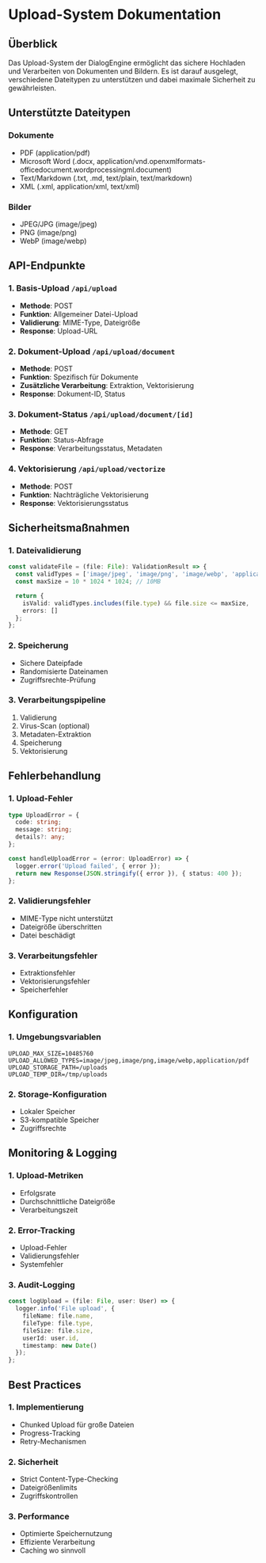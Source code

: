 # Upload-System Dokumentation

## Überblick

Das Upload-System der DialogEngine ermöglicht das sichere Hochladen und Verarbeiten von Dokumenten und Bildern. Es ist darauf ausgelegt, verschiedene Dateitypen zu unterstützen und dabei maximale Sicherheit zu gewährleisten.

## Unterstützte Dateitypen

### Dokumente
- PDF (application/pdf)
- Microsoft Word (.docx, application/vnd.openxmlformats-officedocument.wordprocessingml.document)
- Text/Markdown (.txt, .md, text/plain, text/markdown)
- XML (.xml, application/xml, text/xml)

### Bilder
- JPEG/JPG (image/jpeg)
- PNG (image/png)
- WebP (image/webp)

## API-Endpunkte

### 1. Basis-Upload `/api/upload`
- **Methode**: POST
- **Funktion**: Allgemeiner Datei-Upload
- **Validierung**: MIME-Type, Dateigröße
- **Response**: Upload-URL

### 2. Dokument-Upload `/api/upload/document`
- **Methode**: POST
- **Funktion**: Spezifisch für Dokumente
- **Zusätzliche Verarbeitung**: Extraktion, Vektorisierung
- **Response**: Dokument-ID, Status

### 3. Dokument-Status `/api/upload/document/[id]`
- **Methode**: GET
- **Funktion**: Status-Abfrage
- **Response**: Verarbeitungsstatus, Metadaten

### 4. Vektorisierung `/api/upload/vectorize`
- **Methode**: POST
- **Funktion**: Nachträgliche Vektorisierung
- **Response**: Vektorisierungsstatus

## Sicherheitsmaßnahmen

### 1. Dateivalidierung
```typescript
const validateFile = (file: File): ValidationResult => {
  const validTypes = ['image/jpeg', 'image/png', 'image/webp', 'application/pdf'];
  const maxSize = 10 * 1024 * 1024; // 10MB

  return {
    isValid: validTypes.includes(file.type) && file.size <= maxSize,
    errors: []
  };
};
```

### 2. Speicherung
- Sichere Dateipfade
- Randomisierte Dateinamen
- Zugriffsrechte-Prüfung

### 3. Verarbeitungspipeline
1. Validierung
2. Virus-Scan (optional)
3. Metadaten-Extraktion
4. Speicherung
5. Vektorisierung

## Fehlerbehandlung

### 1. Upload-Fehler
```typescript
type UploadError = {
  code: string;
  message: string;
  details?: any;
};

const handleUploadError = (error: UploadError) => {
  logger.error('Upload failed', { error });
  return new Response(JSON.stringify({ error }), { status: 400 });
};
```

### 2. Validierungsfehler
- MIME-Type nicht unterstützt
- Dateigröße überschritten
- Datei beschädigt

### 3. Verarbeitungsfehler
- Extraktionsfehler
- Vektorisierungsfehler
- Speicherfehler

## Konfiguration

### 1. Umgebungsvariablen
```env
UPLOAD_MAX_SIZE=10485760
UPLOAD_ALLOWED_TYPES=image/jpeg,image/png,image/webp,application/pdf
UPLOAD_STORAGE_PATH=/uploads
UPLOAD_TEMP_DIR=/tmp/uploads
```

### 2. Storage-Konfiguration
- Lokaler Speicher
- S3-kompatible Speicher
- Zugriffsrechte

## Monitoring & Logging

### 1. Upload-Metriken
- Erfolgsrate
- Durchschnittliche Dateigröße
- Verarbeitungszeit

### 2. Error-Tracking
- Upload-Fehler
- Validierungsfehler
- Systemfehler

### 3. Audit-Logging
```typescript
const logUpload = (file: File, user: User) => {
  logger.info('File upload', {
    fileName: file.name,
    fileType: file.type,
    fileSize: file.size,
    userId: user.id,
    timestamp: new Date()
  });
};
```

## Best Practices

### 1. Implementierung
- Chunked Upload für große Dateien
- Progress-Tracking
- Retry-Mechanismen

### 2. Sicherheit
- Strict Content-Type-Checking
- Dateigrößenlimits
- Zugriffskontrollen

### 3. Performance
- Optimierte Speichernutzung
- Effiziente Verarbeitung
- Caching wo sinnvoll 